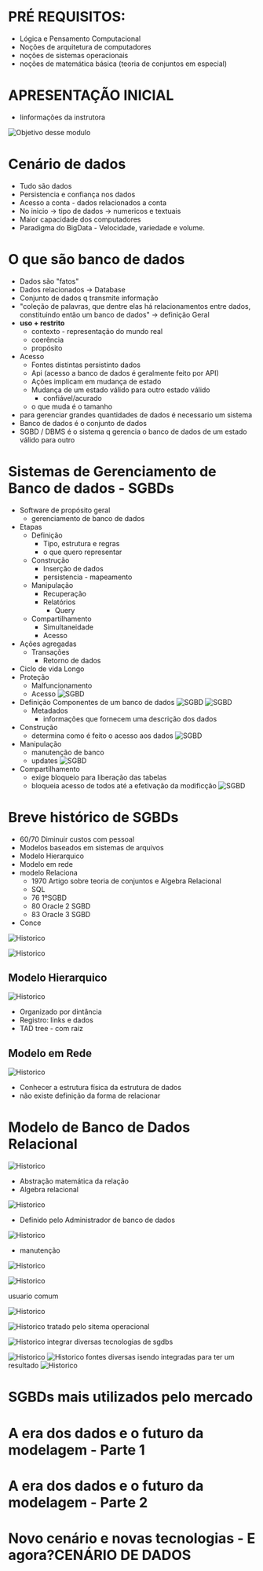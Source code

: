 # PRÉ REQUISITOS:

 - Lógica e Pensamento Computacional
 - Noções de arquitetura de computadores
 - noções de sistemas operacionais
 - noções de matemática básica (teoria de conjuntos em especial)

# APRESENTAÇÃO INICIAL

 - Iinformações da instrutora

![Objetivo desse modulo](../img/apre_01.jpg)

# Cenário de dados

 - Tudo são dados
 - Persistencia e confiança nos dados
 - Acesso a conta - dados relacionados a conta
 - No inicio -> tipo de dados -> numericos e textuais
 - Maior capacidade dos computadores
 - Paradigma do BigData - Velocidade, variedade e volume.

# O que são banco de dados

 - Dados são "fatos"
 - Dados relacionados -> Database
 - Conjunto de dados q transmite informação
 - "coleção de palavras, que dentre elas há relacionamentos entre dados, constituindo então um banco de dados" -> definição Geral
 - **uso + restrito**
   - contexto - representação do mundo real
   - coerência
   - propósito
 - Acesso
   - Fontes distintas persistinto dados
   - Api (acesso a banco de dados é geralmente feito por API)
   - Ações implicam em mudança de estado
   - Mudança de um estado válido para outro estado válido
     - confiável/acurado
   - o que muda é o tamanho
 - para gerenciar grandes quantidades de dados é necessario um sistema
 - Banco de dados é o conjunto de dados
 - SGBD / DBMS é o sistema q gerencia o banco de dados de um estado válido para outro

# Sistemas de Gerenciamento de Banco de dados - SGBDs

 - Software de propósito geral
   - gerenciamento de banco de dados
 - Etapas
   - Definição
     - Tipo, estrutura e regras
     - o que quero representar
   - Construção
     - Inserção de dados
     - persistencia - mapeamento
   - Manipulação
     - Recuperação
     - Relatórios
       - Query
   - Compartilhamento
     - Simultaneidade
     - Acesso
 - Ações agregadas
   - Transações
     - Retorno de dados
 - Ciclo de vida Longo
 - Proteção
   - Malfuncionamento
   - Acesso
![SGBD](../img/sgbd-01.jpg)
 - Definição
Componentes de um banco de dados
![SGBD](../img/sgbd-02.jpg)
![SGBD](../img/sgbd-02-1.jpg)
   - Metadados
     - informações que fornecem uma descrição dos dados
 - Construção
   - determina como é feito o acesso aos dados
![SGBD](../img/sgbd-03.jpg)
 - Manipulação
   - manutenção de banco
   - updates
![SGBD](../img/sgbd-04.jpg)
 - Compartilhamento
   - exige bloqueio para liberação das tabelas
   - bloqueia acesso de todos até a efetivação da modificção
![SGBD](../img/sgbd-05.jpg)
# Breve histórico de SGBDs

 - 60/70 Diminuir custos com pessoal
 - Modelos baseados em sistemas de arquivos
 - Modelo Hierarquico
 - Modelo em rede
 - modelo Relaciona
   - 1970 Artigo sobre teoria de conjuntos e Algebra Relacional
   - SQL
   - 76 1ºSGBD
   - 80 Oracle 2 SGBD
   - 83 Oracle 3 SGBD
 - Conce 

![Historico](../img/hist-01.jpg)

![Historico](../img/hist-02.jpg)

  
## Modelo Hierarquico
 
![Historico](../img/hist-03.jpg)
 - Organizado por dintância 
 - Registro: links e dados
 - TAD tree - com raiz

## Modelo em Rede

![Historico](../img/hist-04.jpg)
 
 - Conhecer a estrutura física da estrutura de dados
 - não existe definição da forma de relacionar

# Modelo de Banco de Dados Relacional

![Historico](../img/Slide68.jpg)

 - Abstração matemática da relação
 - Algebra relacional

![Historico](../img/Slide69.jpg)

  - Definido pelo Administrador de banco de dados

![Historico](../img/Slide70.jpg)

 - manutenção

![Historico](../img/Slide71.jpg)


![Historico](../img/Slide74.jpg)

usuario comum

![Historico](../img/Slide76.jpg)







![Historico](../img/Slide78.jpg)
tratado pelo sitema operacional

![Historico](../img/Slide80.jpg)
integrar diversas tecnologias de sgdbs

![Historico](../img/Slide81.jpg)
![Historico](../img/Slide82.jpg)
fontes diversas isendo integradas para ter um resultado
![Historico](../img/Slide83.jpg)


# SGBDs mais utilizados pelo mercado
# A era dos dados e o futuro da modelagem - Parte 1
# A era dos dados e o futuro da modelagem - Parte 2
# Novo cenário e novas tecnologias - E agora?CENÁRIO DE DADOS


